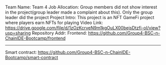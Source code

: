 Team Name: Team 4
Job Allocation: Group members did not show interest in the project(group leader made a complaint about this). Only the group leader did the project
Project Intro: This project is an NFT GameFi project where players earn NFTs for playing
Video Link: <a href="https://drive.google.com/file/d/1zOzKcrveN9m1kgOuLX00bejsDtzfi-oI/view?usp=sharing">https://drive.google.com/file/d/1zOzKcrveN9m1kgOuLX00bejsDtzfi-oI/view?usp=sharing</a>
Repository Addr: Frontend: <a href="https://github.com/Group4-BSC-n-ChainIDE-Bootcamp/frontend">https://github.com/Group4-BSC-n-ChainIDE-Bootcamp/frontend</a>
<hr />
Smart contract: <a href="https://github.com/Group4-BSC-n-ChainIDE-Bootcamp/smart-contract">https://github.com/Group4-BSC-n-ChainIDE-Bootcamp/smart-contract</a>
